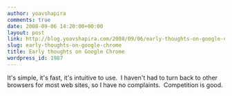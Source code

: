 ```yaml
---
author: yoavshapira
comments: true
date: 2008-09-06 14:20:00+00:00
layout: post
link: http://blog.yoavshapira.com/2008/09/06/early-thoughts-on-google-chrome/
slug: early-thoughts-on-google-chrome
title: Early thoughts on Google Chrome
wordpress_id: 1987
---
```


It's simple, it's fast, it's intuitive to use.  I haven't had to turn back to other browsers for most web sites, so I have no complaints.  Competition is good.
